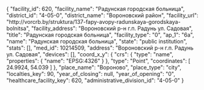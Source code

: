 {
    "facility_id": 620,
    "facility_name": "Радунская городская больница",
    "district_id": "4-05-0",
    "district_name": "Вороновский район",
    "facility_url": "http:\/\/vorcrb.by\/struktura\/137-fapy-avopy-radunskaya-gorodskaya-bolnitsa",
    "facility_address": "Вороновский р-н г.п. Радунь ул. Садовая",
    "title": "Радунская городская больница",
    "facility_type": "0",
    "ap_1": "6а",
    "name": "Радунская городская больница",
    "state": "public institution",
    "stats": [],
    "med_id": 10214509,
    "address": "Вороновский р-н г.п. Радунь ул. Садовая",
    "devices": [],
    "coord_x_y": {
        "crs": {
            "type": "name",
            "properties": {
                "name": "EPSG:4326"
            }
        },
        "type": "Point",
        "coordinates": [
            24.9924,
            54.039
        ]
    },
    "place_name": "Вороново",
    "place_type": "city",
    "localties_key": 90,
    "year_of_closing": null,
    "year_of_opening": "0",
    "healthcare_facility_key": 620,
    "administrative_division_id": "4-05-0"
}